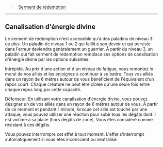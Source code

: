 ﻿---
!GenericItem
Id: paladin_redemption_hd.md#canalisation-dénergie-divine
ParentLink: paladin_redemption_hd.md#serment-de-rédemption
Name: Canalisation d'énergie divine
ParentName: Serment de rédemption
NameLevel: 2
Attributes: {}
---
> [Serment de rédemption](hd_paladin_redemption.md)

---

## Canalisation d'énergie divine

Le serment de rédemption n'est accessible qu'à des paladins de niveau 3 ou plus. Un paladin de niveau 1 ou 2 qui faillit à son devoir et qui persiste dans l'erreur deviendra généralement un guerrier. À partir du niveau 3, un paladin qui fait serment de rédemption remplace ses options de canalisation d'énergie divine par les options suivantes.

Intrépide. Au prix d'une action et d'un niveau de fatigue, vous remontez le moral de vos alliés et les enjoignez à continuer à se battre. Tous vos alliés dans un rayon de 6 mètres autour de vous bénéficient de l'équivalent d'un repos court. Chaque créature ne peut être ciblée qu'une seule fois entre chaque repos long par cette capacité.

Défenseur. En utilisant votre canalisation d'énergie divine, vous pouvez désigner un de vos alliés dans un rayon de 6 mètres autour de vous. À partir de ce moment et pendant 1 minute, lorsque cet allié est touché par une attaque, vous pouvez utiliser une réaction pour subir tous les dégâts dont il est victime à sa place (hors dégâts de zone). Vous êtes considéré comme résistant à ces dégâts.

Vous pouvez interrompre cet effet à tout moment. L'effet s'interrompt automatiquement si vous êtes inconscient ou neutralisé.

